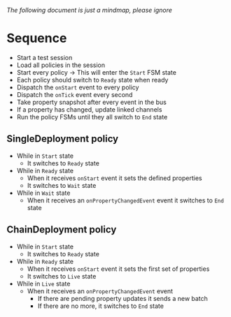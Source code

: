_The following document is just a mindmap, please ignore_

# Sequence

- Start a test session
- Load all policies in the session
- Start every policy -> This will enter the `Start` FSM state
- Each policy should switch to `Ready` state when ready
- Dispatch the `onStart` event to every policy
- Dispatch the `onTick` event every second
- Take property snapshot after every event in the bus
- If a property has changed, update linked channels
- Run the policy FSMs until they all switch to `End` state

## SingleDeployment policy

- While in `Start` state
    - It switches to `Ready` state
- While in `Ready` state
    - When it receives `onStart` event it sets the defined properties
    - It switches to `Wait` state
- While in `Wait` state
    - When it receives an `onPropertyChangedEvent` event it switches to `End` state

## ChainDeployment policy

- While in `Start` state
    - It switches to `Ready` state
- While in `Ready` state
    - When it receives `onStart` event it sets the first set of properties
    - It switches to `Live` state
- While in `Live` state
    - When it receives an `onPropertyChangedEvent` event
        - If there are pending property updates it sends a new batch
        - If there are no more, it switches to `End` state
